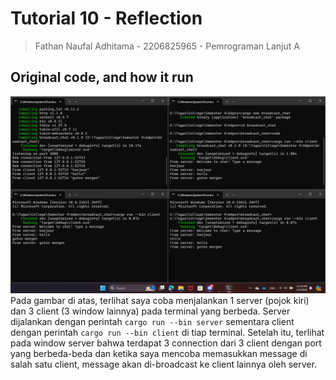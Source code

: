 # Tutorial 10 - Reflection
> Fathan Naufal Adhitama - 2206825965 - Pemrograman Lanjut A

## Original code, and how it run
![Image 2.1](images/2.1.png)
Pada gambar di atas, terlihat saya coba menjalankan 1 server (pojok kiri) dan 3 client (3 window lainnya) pada terminal yang berbeda. Server dijalankan dengan perintah `cargo run --bin server` sementara client dengan perintah `cargo run --bin client` di tiap terminal. Setelah itu, terlihat pada window server bahwa terdapat 3 connection dari 3 client dengan port yang berbeda-beda dan ketika saya mencoba memasukkan message di salah satu client, message akan di-broadcast ke client lainnya oleh server.